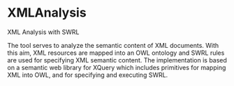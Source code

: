 # XMLAnalysis
XML Analysis with SWRL

The tool serves to analyze the semantic content of XML documents. With this aim, XML resources are mapped into an OWL ontology and SWRL rules are used for specifying XML semantic content. The implementation is based on a semantic web library for XQuery which includes primitives for mapping XML into OWL, and for specifying and executing SWRL.
